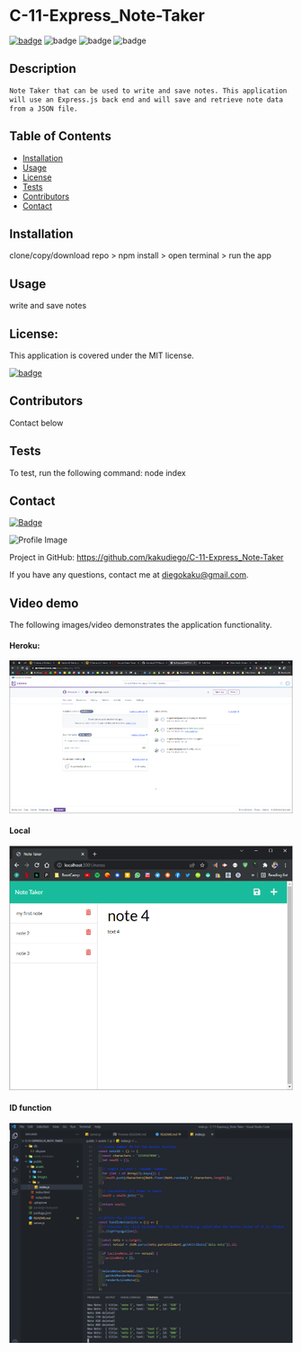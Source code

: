 # C-11-Express_Note-Taker

[![badge](https://img.shields.io/badge/license-MIT-orange)](https://opensource.org/licenses/MIT)
![badge](https://img.shields.io/badge/Made%20with-Node-blue)
![badge](https://img.shields.io/badge/Made%20with-JavaScript-green)
![badge](https://img.shields.io/badge/Made%20with-Love-yellow)

## Description

    Note Taker that can be used to write and save notes. This application will use an Express.js back end and will save and retrieve note data from a JSON file.

## Table of Contents

- [Installation](#installation)
- [Usage](#usage)
- [License](#license)
- [Tests](#tests)
- [Contributors](#contributors)
- [Contact](#contact)

## Installation

clone/copy/download repo > npm install > open terminal > run the app

## Usage

write and save notes

## License:

This application is covered under the MIT license.

[![badge](https://img.shields.io/badge/license-MIT-orange)](https://opensource.org/licenses/MIT)

## Contributors

Contact below

## Tests

To test, run the following command: node index

## Contact

[![Badge](https://img.shields.io/badge/Github-kakudiego-4cbbb9)](https://github.com/kakudiego)

![Profile Image](https://github.com/kakudiego.png?size=50)

Project in GitHub: https://github.com/kakudiego/C-11-Express_Note-Taker

If you have any questions, contact me at diegokaku@gmail.com.

## Video demo

The following images/video demonstrates the application functionality.

#### Heroku:

<img src="./public/assets/images/heroku1.png">

#### Local

<img src="./public/assets/images/local2.png">

#### ID function

<img src="./public/assets/images/ID.png">
